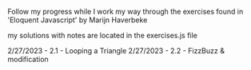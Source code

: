 Follow my progress while I work my way through the exercises found in 'Eloquent Javascript' by Marijn Haverbeke

my solutions with notes are located in the exercises.js file

2/27/2023 - 2.1 - Looping a Triangle
2/27/2023 - 2.2 - FizzBuzz & modification
